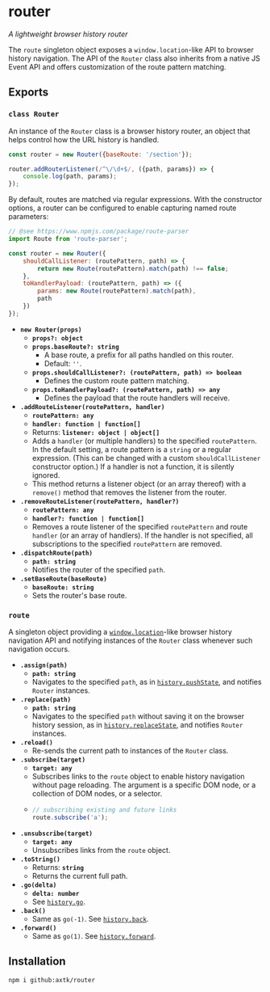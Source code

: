 # router

*A lightweight browser history router*

The `route` singleton object exposes a `window.location`-like API to browser history navigation. The API of the `Router` class also inherits from a native JS Event API and offers customization of the route pattern matching.

## Exports

### `class Router`

An instance of the `Router` class is a browser history router, an object that helps control how the URL history is handled.

```js
const router = new Router({baseRoute: '/section'});

router.addRouterListener(/^\/\d+$/, ({path, params}) => {
    console.log(path, params);
});
```

By default, routes are matched via regular expressions. With the constructor options, a router can be configured to enable capturing named route parameters:

```js
// @see https://www.npmjs.com/package/route-parser
import Route from 'route-parser';

const router = new Router({
    shouldCallListener: (routePattern, path) => {
        return new Route(routePattern).match(path) !== false;
    },
    toHandlerPayload: (routePattern, path) => ({
        params: new Route(routePattern).match(path),
        path
    })
});
```

- **`new Router(props)`**
  - **`props?: object`**
  - **`props.baseRoute?: string`**
    - A base route, a prefix for all paths handled on this router.
    - Default: `''`.
  - **`props.shouldCallListener?: (routePattern, path) => boolean`**
    - Defines the custom route pattern matching.
  - **`props.toHandlerPayload?: (routePattern, path) => any`**
    - Defines the payload that the route handlers will receive.
- **`.addRouteListener(routePattern, handler)`**
  - **`routePattern: any`**
  - **`handler: function | function[]`**
  - Returns: **`listener: object | object[]`**
  - Adds a `handler` (or multiple handlers) to the specified `routePattern`. In the default setting, a route pattern is a `string` or a regular expression. (This can be changed with a custom `shouldCallListener` constructor option.) If a handler is not a function, it is silently ignored.
  - This method returns a listener object (or an array thereof) with a `remove()` method that removes the listener from the router.
- **`.removeRouteListener(routePattern, handler?)`**
  - **`routePattern: any`**
  - **`handler?: function | function[]`**
  - Removes a route listener of the specified `routePattern` and route `handler` (or an array of handlers). If the handler is not specified, all subscriptions to the specified `routePattern` are removed.
- **`.dispatchRoute(path)`**
  - **`path: string`**
  - Notifies the router of the specified `path`.
- **`.setBaseRoute(baseRoute)`**
  - **`baseRoute: string`**
  - Sets the router's base route.

### `route`

A singleton object providing a [`window.location`](https://developer.mozilla.org/en-US/docs/Web/API/Location)-like browser history navigation API and notifying instances of the `Router` class whenever such navigation occurs.

- **`.assign(path)`**
  - **`path: string`**
  - Navigates to the specified `path`, as in [`history.pushState`](https://developer.mozilla.org/en-US/docs/Web/API/History/pushState), and notifies `Router` instances.
- **`.replace(path)`**
  - **`path: string`**
  - Navigates to the specified `path` without saving it on the browser history session, as in [`history.replaceState`](https://developer.mozilla.org/en-US/docs/Web/API/History/replaceState), and notifies `Router` instances.
- **`.reload()`**
  - Re-sends the current path to instances of the `Router` class.
- **`.subscribe(target)`**
  - **`target: any`**
  - Subscribes links to the `route` object to enable history navigation without page reloading. The argument is a specific DOM node, or a collection of DOM nodes, or a selector.
  - 
    ```js
    // subscribing existing and future links
    route.subscribe('a');
    ```
- **`.unsubscribe(target)`**
  - **`target: any`**
  - Unsubscribes links from the `route` object.
- **`.toString()`**
  - Returns: **`string`**
  - Returns the current full path.
- **`.go(delta)`**
  - **`delta: number`**
  - See [`history.go`](https://developer.mozilla.org/en-US/docs/Web/API/History/go).
- **`.back()`**
  - Same as `go(-1)`. See [`history.back`](https://developer.mozilla.org/en-US/docs/Web/API/History/back).
- **`.forward()`**
  - Same as `go(1)`. See [`history.forward`](https://developer.mozilla.org/en-US/docs/Web/API/History/forward).

## Installation

```
npm i github:axtk/router
```
